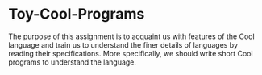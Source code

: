 # Toy-Cool-Programs
The purpose of this assignment is to acquaint us with features of the Cool language and train us to understand the finer details of languages by reading their specifications. More specifically, we should write short Cool programs to understand the language.
